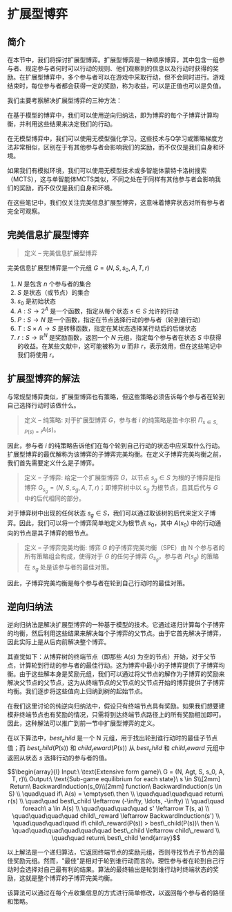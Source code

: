 # 扩展型博弈

## 简介

在本节中，我们将探讨扩展型博弈。扩展型博弈是一种顺序博弈，其中包含一组参与者、规定参与者何时可以行动的规则、他们观察到的信息以及行动时获得的奖励。在扩展型博弈中，多个参与者可以在游戏中采取行动，但不会同时进行。游戏结束时，每位参与者都会获得一定的奖励，称为收益，可以是正值也可以是负值。

我们主要考察解决扩展型博弈的三种方法：

在基于模型的博弈中，我们可以使用逆向归纳法，即为博弈的每个子博弈计算均衡，并利用这些结果来决定我们的行动。

在无模型博弈中，我们可以使用无模型强化学习。这些技术与Q学习或策略梯度方法非常相似，区别在于有其他参与者会影响我们的奖励，而不仅仅是我们自身和环境。

如果我们有模拟环境，我们可以使用无模型技术或多智能体蒙特卡洛树搜索（MCTS），这与单智能体MCTS类似，不同之处在于同样有其他参与者会影响我们的奖励，而不仅仅是我们自身和环境。

在这些笔记中，我们仅关注完美信息扩展型博弈，这意味着博弈状态对所有参与者完全可观察。

## 完美信息扩展型博弈

> 定义 – 完美信息扩展型博弈

完美信息扩展型博弈是一个元组 $G = (N, S, s_0, A, T, r)$

1. $N$ 是包含 $n$ 个参与者的集合
2. $S$ 是状态（或节点）的集合
3. $s_0$ 是初始状态
4. $A: S \rightarrow 2^A$ 是一个函数，指定从每个状态 $s \in S$ 允许的行动
5. $P: S \rightarrow N$ 是一个函数，指定在节点选择行动的参与者（轮到谁行动）
6. $T : S \times A \rightarrow S$ 是转移函数，指定在某状态选择某行动后的后继状态
7. $r : S \rightarrow \mathbb{R}^N$ 是奖励函数，返回一个 $N$ 元组，指定每个参与者在状态 $S$ 中获得的收益。在某些文献中，这可能被称为 $u$ 而非 $r$，表示效用，但在这些笔记中我们将使用 $r$。

## 扩展型博弈的解法

与常规型博弈类似，扩展型博弈也有策略，但这些策略必须告诉每个参与者在轮到自己选择行动时该做什么。

> 定义 – 纯策略: 对于扩展型博弈 $G$，参与者 $i$ 的纯策略是笛卡尔积 $\Pi_{s\in S, P(s)=i}A(s)$。

因此，参与者 $i$ 的纯策略告诉他们在每个轮到自己行动的状态中应采取什么行动。扩展型博弈的最优解称为该博弈的子博弈完美均衡。在定义子博弈完美均衡之前，我们首先需要定义什么是子博弈。

> 定义 – 子博弈: 给定一个扩展型博弈 $G$，以节点 $s_g \in S$ 为根的子博弈是指博弈 $G_{s_g}= (N, S, s_{g}, A, T, r)$；即博弈树中以 $s_g$ 为根节点，且其后代与 $G$ 中的后代相同的部分。

对于博弈树中出现的任何状态 $s_g \in S$，我们可以通过取该树的后代来定义子博弈。因此，我们可以将一个博弈简单地定义为根节点 $s_0$，其中 $A(s_0)$ 中的行动通向的节点是其子博弈的根节点。

> 定义 – 子博弈完美均衡: 博弈 $G$ 的子博弈完美均衡（SPE）由 N 个参与者的所有策略组合构成，使得对于 $G$ 的任何子博弈 $G_{s_g}$，参与者 $P(s_g)$ 的策略在 $s_g$ 处是该参与者的最佳对策。

因此，子博弈完美均衡是每个参与者在轮到自己行动时的最佳对策。

## 逆向归纳法

逆向归纳法是解决扩展型博弈的一种基于模型的技术。它通过递归计算每个子博弈的均衡，然后利用这些结果来解决每个子博弈的父节点。由于它首先解决子博弈，因此实际上是从后向前解决整个博弈。

其直觉如下：从博弈树的终端节点（即那些 $A(s)$ 为空的节点）开始，对于父节点，计算轮到行动的参与者的最佳行动。这为博弈中最小的子博弈提供了子博弈均衡。由于这些解本身是奖励元组，我们可以通过将父节点的解作为子博弈的奖励来解决父节点的父节点，这为从终端节点的父节点的父节点开始的博弈提供了子博弈均衡。我们逐步将这些值向上归纳到树的起始节点。

在我们这里讨论的纯逆向归纳法中，假设只有终端节点具有奖励。如果我们想要建模非终端节点也有奖励的情况，只需将到达终端节点路径上的所有奖励相加即可。因此，这种解法可以推广到前一节中扩展型博弈的定义。

在以下算法中，$best_child$ 是一个 N 元组，用于找出轮到谁行动时的最佳子节点值；而 $best_child(P(s))$ 和 $child_reward(P(s))$ 从 $best_child$ 和 $child_reward$ 元组中返回从状态 $s$ 选择行动的参与者的值。

$$\begin{array}{l} Input:\ \text{Extensive form game}\ G = (N, Agt, S, s_0, A, T, r)\\ Output:\ \text{Sub-game equilibrium for each state}\ s \in S\\[2mm] Return\ BackwardInduction(s_0)\\[2mm] function\ BackwardInduction(s \in S) \\ \quad\quad if\ A(s) = \emptyset\ then \\ \quad\quad\quad\quad return\ r(s) \\ \quad\quad best\_child \leftarrow (-\infty, \ldots, -\infty) \\ \quad\quad foreach\ a \in A(s) \\ \quad\quad\quad\quad s' \leftarrow T(s, a) \\ \quad\quad\quad\quad child\_reward \leftarrow BackwardInduction(s') \\ \quad\quad\quad\quad if\ child\_reward(P(s)) > best\_child(P(s))\ then \\ \quad\quad\quad\quad\quad\quad best\_child \leftarrow child\_reward \\ \quad\quad return\ best\_child \end{array}$$

以上解法是一个递归算法，它返回终端节点的奖励元组，否则寻找节点子节点的最佳奖励元组。然而，"最佳"是相对于轮到谁行动而言的。理性参与者在轮到自己行动时会选择对自己最有利的结果。算法的最终输出是轮到谁行动时终端状态的奖励，这就是整个博弈的子博弈完美均衡。

该算法可以通过在每个点收集信息的方式进行简单修改，以返回每个参与者的路径和策略。
